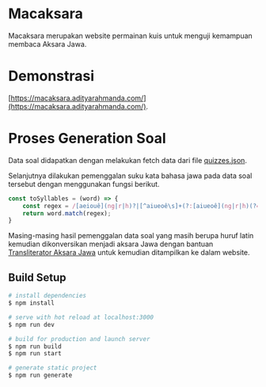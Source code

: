 # Macaksara

Macaksara merupakan website permainan kuis untuk menguji kemampuan membaca Aksara Jawa. 

# Demonstrasi

[https://macaksara.adityarahmanda.com/](https://macaksara.adityarahmanda.com/).

# Proses Generation Soal

Data soal didapatkan dengan melakukan fetch data dari file [quizzes.json](https://github.com/adityarahmanda/macaksara/blob/main/content/quizzes.json).

Selanjutnya dilakukan pemenggalan suku kata bahasa jawa pada data soal tersebut dengan menggunakan fungsi berikut.
```jsx
const toSyllables = (word) => {
    const regex = /[aeiouê](ng|r|h)?|[^aiueoê\s]+(?:[aiueoê](ng|r|h)(?=[^aiueoê]|$)|[aiueoê]?)/gi;
    return word.match(regex);
}
```

Masing-masing hasil pemenggalan data soal yang masih berupa huruf latin kemudian dikonversikan menjadi aksara Jawa dengan bantuan [Transliterator Aksara Jawa](https://github.com/adityarahmanda/macaksara/blob/main/plugins/macaksara-latintojava.js) untuk kemudian ditampilkan ke dalam website.

## Build Setup

```bash
# install dependencies
$ npm install

# serve with hot reload at localhost:3000
$ npm run dev

# build for production and launch server
$ npm run build
$ npm run start

# generate static project
$ npm run generate
```
